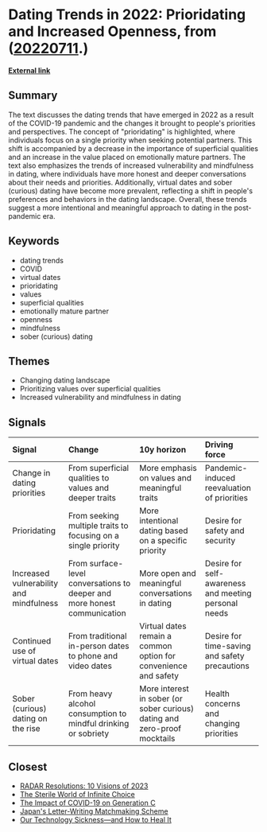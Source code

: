 # __Dating Trends in 2022: Prioridating and Increased Openness__, from ([20220711](https://kghosh.substack.com/p/20220711).)

__[External link](https://mashable.com/article/best-of-dating-top-trends-2022)__



## Summary

The text discusses the dating trends that have emerged in 2022 as a result of the COVID-19 pandemic and the changes it brought to people's priorities and perspectives. The concept of "prioridating" is highlighted, where individuals focus on a single priority when seeking potential partners. This shift is accompanied by a decrease in the importance of superficial qualities and an increase in the value placed on emotionally mature partners. The text also emphasizes the trends of increased vulnerability and mindfulness in dating, where individuals have more honest and deeper conversations about their needs and priorities. Additionally, virtual dates and sober (curious) dating have become more prevalent, reflecting a shift in people's preferences and behaviors in the dating landscape. Overall, these trends suggest a more intentional and meaningful approach to dating in the post-pandemic era.

## Keywords

* dating trends
* COVID
* virtual dates
* prioridating
* values
* superficial qualities
* emotionally mature partner
* openness
* mindfulness
* sober (curious) dating

## Themes

* Changing dating landscape
* Prioritizing values over superficial qualities
* Increased vulnerability and mindfulness in dating

## Signals

| Signal                                  | Change                                                                   | 10y horizon                                                               | Driving force                                        |
|:----------------------------------------|:-------------------------------------------------------------------------|:--------------------------------------------------------------------------|:-----------------------------------------------------|
| Change in dating priorities             | From superficial qualities to values and deeper traits                   | More emphasis on values and meaningful traits                             | Pandemic-induced reevaluation of priorities          |
| Prioridating                            | From seeking multiple traits to focusing on a single priority            | More intentional dating based on a specific priority                      | Desire for safety and security                       |
| Increased vulnerability and mindfulness | From surface-level conversations to deeper and more honest communication | More open and meaningful conversations in dating                          | Desire for self-awareness and meeting personal needs |
| Continued use of virtual dates          | From traditional in-person dates to phone and video dates                | Virtual dates remain a common option for convenience and safety           | Desire for time-saving and safety precautions        |
| Sober (curious) dating on the rise      | From heavy alcohol consumption to mindful drinking or sobriety           | More interest in sober (or sober curious) dating and zero-proof mocktails | Health concerns and changing priorities              |

## Closest

* [RADAR Resolutions: 10 Visions of 2023](0159774192872e1fdb6ebd7c80dbb9de)
* [The Sterile World of Infinite Choice](7b316ebe449187b79e519a8c6d12a2cd)
* [The Impact of COVID-19 on Generation C](a8f4138fbd48b06cdfde0106b7fed6c0)
* [Japan's Letter-Writing Matchmaking Scheme](ec9cf2ccb630113e57cfdd18230f129a)
* [Our Technology Sickness—and How to Heal It](c1bb890337ef382bfaa5720c9fd05134)
